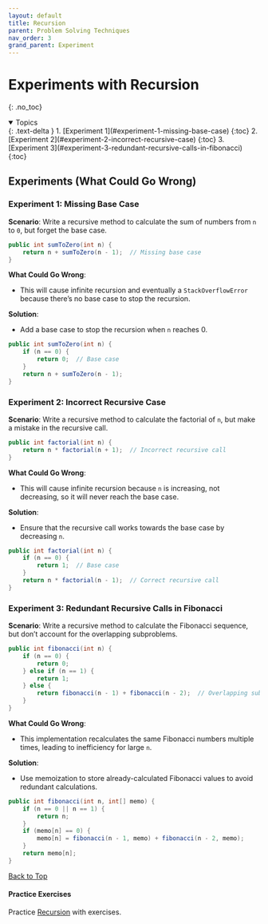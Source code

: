 ```yaml
---
layout: default
title: Recursion
parent: Problem Solving Techniques
nav_order: 3
grand_parent: Experiment
---
```


# Experiments with Recursion
{: .no_toc}

<details open markdown="block">
  <summary>
    Topics
  </summary>
  {: .text-delta }
  1. [Experiment 1](#experiment-1-missing-base-case)
     {:toc}
  2. [Experiment 2](#experiment-2-incorrect-recursive-case)
     {:toc}
  3. [Experiment 3](#experiment-3-redundant-recursive-calls-in-fibonacci)
     {:toc}
</details>

## Experiments (What Could Go Wrong)

### **Experiment 1: Missing Base Case**

**Scenario**: Write a recursive method to calculate the sum of numbers from `n` to `0`, but forget the base case.

```java
public int sumToZero(int n) {
    return n + sumToZero(n - 1);  // Missing base case
}
```

**What Could Go Wrong**:
- This will cause infinite recursion and eventually a `StackOverflowError` because there’s no base case to stop the recursion.

**Solution**:
- Add a base case to stop the recursion when `n` reaches 0.

```java
public int sumToZero(int n) {
    if (n == 0) {
        return 0;  // Base case
    }
    return n + sumToZero(n - 1);
}
```

### **Experiment 2: Incorrect Recursive Case**

**Scenario**: Write a recursive method to calculate the factorial of `n`, but make a mistake in the recursive call.

```java
public int factorial(int n) {
    return n * factorial(n + 1);  // Incorrect recursive call
}
```

**What Could Go Wrong**:
- This will cause infinite recursion because `n` is increasing, not decreasing, so it will never reach the base case.

**Solution**:
- Ensure that the recursive call works towards the base case by decreasing `n`.

```java
public int factorial(int n) {
    if (n == 0) {
        return 1;  // Base case
    }
    return n * factorial(n - 1);  // Correct recursive call
}
```

### **Experiment 3: Redundant Recursive Calls in Fibonacci**

**Scenario**: Write a recursive method to calculate the Fibonacci sequence, but don’t account for the overlapping subproblems.

```java
public int fibonacci(int n) {
    if (n == 0) {
        return 0;
    } else if (n == 1) {
        return 1;
    } else {
        return fibonacci(n - 1) + fibonacci(n - 2);  // Overlapping subproblems
    }
}
```

**What Could Go Wrong**:
- This implementation recalculates the same Fibonacci numbers multiple times, leading to inefficiency for large `n`.

**Solution**:
- Use memoization to store already-calculated Fibonacci values to avoid redundant calculations.

```java
public int fibonacci(int n, int[] memo) {
    if (n == 0 || n == 1) {
        return n;
    }
    if (memo[n] == 0) {
        memo[n] = fibonacci(n - 1, memo) + fibonacci(n - 2, memo);
    }
    return memo[n];
}
```

[Back to Top](#top)

#### Practice Exercises
Practice [Recursion](../../practice/java/foundations/recursion) with exercises.

<!-- #### Next Topic: 
Go to [Conditionals](../learn/java/foundations/decisions) to learn more with examples. -->

